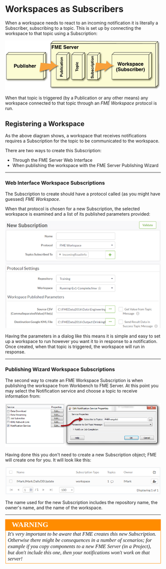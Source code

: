 # Workspaces as Subscribers #

When a workspace needs to react to an incoming notification it is literally a Subscriber, subscribing to a topic. This is set up by connecting the workspace to that topic using a Subscription:

![](./Images/Img4.014.TransformativeNotificationLayout.png)

When that topic is triggered (by a Publication or any other means) any workspace connected to that topic through an *FME Workspace* protocol is run.

## Registering a Workspace ##

As the above diagram shows, a workspace that receives notifications requires a Subscription for the topic to be communicated to the workspace.

There are two ways to create this Subscription:

- Through the FME Server Web Interface
- When publishing the workspace with the FME Server Publishing Wizard

---

### Web Interface Workspace Subscriptions ###

The Subscription to create should have a protocol called (as you might have guessed) *FME Workspace*.

When that protocol is chosen for a new Subscription, the selected workspace is examined and a list of its published parameters provided:

![](./Images/Img4.018.WorkspaceSubscriberParameters.png)

Having the parameters in a dialog like this means it is simple and easy to set up a workspace to run however you want it to in response to a notification. Once created, when that topic is triggered, the workspace will run in response.

---

### Publishing Wizard Workspace Subscriptions ###

The second way to create an FME Workspace Subscription is when publishing the workspace from Workbench to FME Server. At this point you may select the Notification service and choose a topic to receive information from:

![](./Images/Img4.035.PublishToNotificationService.png)

Having done this you don't need to create a new Subscription object; FME will create one for you. It will look like this:

![](./Images/Img4.036.AutomaticallyGeneratedSubscription.png)

The name used for the new Subscription includes the repository name, the owner's name, and the name of the workspace.

---

<!--Warning Section-->

<table style="border-spacing: 0px">
<tr>
<td style="vertical-align:middle;background-color:darkorange;border: 2px solid darkorange">
<i class="fa fa-exclamation-triangle fa-lg fa-pull-left fa-fw" style="color:white;padding-right: 12px;vertical-align:text-top"></i>
<span style="color:white;font-size:x-large;font-weight: bold;font-family:serif">WARNING</span>
</td>
</tr>

<tr>
<td style="border: 1px solid darkorange">
<span style="font-family:serif; font-style:italic; font-size:larger">
It's very important to be aware that FME creates this new Subscription. Otherwise there might be consequences in a number of scenarios; for example if you copy components to a new FME Server (in a Project), but don't include this one, then your notifications won't work on that server!
</span>
</td>
</tr>
</table>
